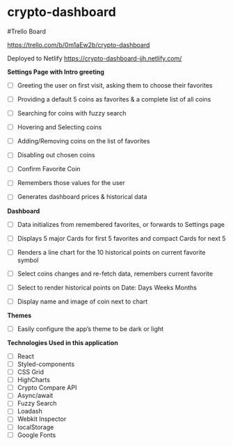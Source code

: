 # crypto-dashboard

#Trello Board 

https://trello.com/b/0m1aEw2b/crypto-dashboard

Deployed to Netlify https://crypto-dashboard-jjh.netlify.com/


**Settings Page with Intro greeting**

- [ ] Greeting the user on first visit, asking them to choose their favorites

- [ ] Providing a default 5 coins as favorites & a complete list of all coins

- [ ] Searching for coins with fuzzy search

- [ ] Hovering and Selecting coins

- [ ] Adding/Removing coins on the list of favorites

- [ ] Disabling out chosen coins

- [ ] Confirm Favorite Coin

- [ ] Remembers those values for the user

- [ ] Generates dashboard prices & historical data

**Dashboard**

- [ ] Data initializes from remembered favorites, or forwards to Settings page

- [ ] Displays 5 major Cards for first 5 favorites and compact Cards for next 5

- [ ] Renders a line chart for the 10 historical points on current favorite symbol

- [ ] Select coins changes and re-fetch data, remembers current favorite

- [ ] Select to render historical points on Date: Days Weeks Months

- [ ] Display name and image of coin next to chart

**Themes**

- [ ] Easily configure the app’s theme to be dark or light

**Technologies Used in this application** 

- [ ] React
- [ ] Styled-components
- [ ] CSS Grid
- [ ] HighCharts
- [ ] Crypto Compare API
- [ ] Async/await
- [ ] Fuzzy Search
- [ ] Loadash
- [ ] Webkit Inspector
- [ ] localStorage
- [ ] Google Fonts